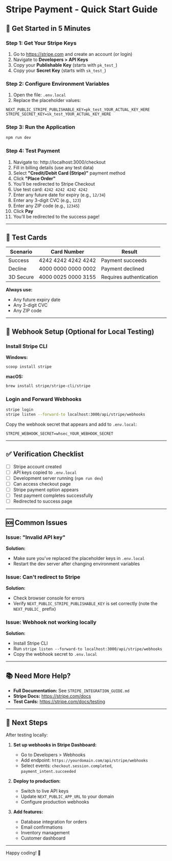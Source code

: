 # Stripe Payment - Quick Start Guide

## 🚀 Get Started in 5 Minutes

### Step 1: Get Your Stripe Keys

1. Go to https://stripe.com and create an account (or login)
2. Navigate to **Developers > API Keys**
3. Copy your **Publishable Key** (starts with `pk_test_`)
4. Copy your **Secret Key** (starts with `sk_test_`)

### Step 2: Configure Environment Variables

1. Open the file: `.env.local`
2. Replace the placeholder values:

```env
NEXT_PUBLIC_STRIPE_PUBLISHABLE_KEY=pk_test_YOUR_ACTUAL_KEY_HERE
STRIPE_SECRET_KEY=sk_test_YOUR_ACTUAL_KEY_HERE
```

### Step 3: Run the Application

```bash
npm run dev
```

### Step 4: Test Payment

1. Navigate to: http://localhost:3000/checkout
2. Fill in billing details (use any test data)
3. Select **"Credit/Debit Card (Stripe)"** payment method
4. Click **"Place Order"**
5. You'll be redirected to Stripe Checkout
6. Use test card: `4242 4242 4242 4242`
7. Enter any future date for expiry (e.g., `12/34`)
8. Enter any 3-digit CVC (e.g., `123`)
9. Enter any ZIP code (e.g., `12345`)
10. Click **Pay**
11. You'll be redirected to the success page!

---

## 📝 Test Cards

| Scenario | Card Number | Result |
|----------|-------------|--------|
| Success | 4242 4242 4242 4242 | Payment succeeds |
| Decline | 4000 0000 0000 0002 | Payment declined |
| 3D Secure | 4000 0025 0000 3155 | Requires authentication |

**Always use:**
- Any future expiry date
- Any 3-digit CVC
- Any ZIP code

---

## 🔧 Webhook Setup (Optional for Local Testing)

### Install Stripe CLI

**Windows:**
```bash
scoop install stripe
```

**macOS:**
```bash
brew install stripe/stripe-cli/stripe
```

### Login and Forward Webhooks

```bash
stripe login
stripe listen --forward-to localhost:3000/api/stripe/webhooks
```

Copy the webhook secret that appears and add to `.env.local`:

```env
STRIPE_WEBHOOK_SECRET=whsec_YOUR_WEBHOOK_SECRET
```

---

## ✅ Verification Checklist

- [ ] Stripe account created
- [ ] API keys copied to `.env.local`
- [ ] Development server running (`npm run dev`)
- [ ] Can access checkout page
- [ ] Stripe payment option appears
- [ ] Test payment completes successfully
- [ ] Redirected to success page

---

## 🆘 Common Issues

### Issue: "Invalid API key"

**Solution:**
- Make sure you've replaced the placeholder keys in `.env.local`
- Restart the dev server after changing environment variables

### Issue: Can't redirect to Stripe

**Solution:**
- Check browser console for errors
- Verify `NEXT_PUBLIC_STRIPE_PUBLISHABLE_KEY` is set correctly (note the `NEXT_PUBLIC_` prefix)

### Issue: Webhook not working locally

**Solution:**
- Install Stripe CLI
- Run `stripe listen --forward-to localhost:3000/api/stripe/webhooks`
- Copy the webhook secret to `.env.local`

---

## 📚 Need More Help?

- **Full Documentation:** See `STRIPE_INTEGRATION_GUIDE.md`
- **Stripe Docs:** https://stripe.com/docs
- **Test Cards:** https://stripe.com/docs/testing

---

## 🎯 Next Steps

After testing locally:

1. **Set up webhooks in Stripe Dashboard:**
   - Go to Developers > Webhooks
   - Add endpoint: `https://yourdomain.com/api/stripe/webhooks`
   - Select events: `checkout.session.completed`, `payment_intent.succeeded`

2. **Deploy to production:**
   - Switch to live API keys
   - Update `NEXT_PUBLIC_APP_URL` to your domain
   - Configure production webhooks

3. **Add features:**
   - Database integration for orders
   - Email confirmations
   - Inventory management
   - Customer dashboard

---

Happy coding! 🎉
